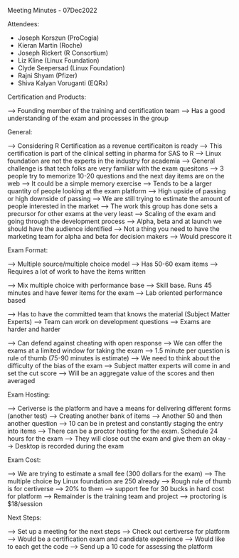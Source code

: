 Meeting Minutes - 07Dec2022


Attendees: 

- Joseph Korszun (ProCogia)
- Kieran Martin (Roche)
- Joseph Rickert (R Consortium)
- Liz Kline (Linux Foundation)
- Clyde Seepersad (Linux Foundation)
- Rajni Shyam (Pfizer)
- Shiva Kalyan Voruganti (EQRx)


Certification and Products: 

--> Founding member of the training and certification team 
	--> Has a good understanding of the exam and processes in the group 



General: 

--> Considering R Certification as a revenue certificaiton is ready 
--> This certification is part of the clinical setting in pharma for SAS to R 
--> Linux foundation are not the experts in the industry for academia
--> General challenge is that tech folks are very familiar with the exam quesitons 
	--> 3 people try to memorize 10-20 questions and the next day items are on the web
	--> It could be a simple memory exercise 
	--> Tends to be a larger quantity of people looking at the exam platform 
		--> High upside of passing or high downside of passing 
--> We are still trying to estimate the  amount of people interested in the market
	--> The work this group has done sets a precursor for other exams at the very least
--> Scaling of the exam and going through the development process 
	--> Alpha, beta and at launch we should have the audience identified 
	--> Not a thing you need to have the marketing team for alpha and beta for decision makers 
		--> Would prescore it 


Exam Format: 

--> Multiple source/multiple choice model 
	--> Has 50-60 exam items 
		--> Requires a lot of work to have the items written

--> Mix multiple choice with performance base 
	--> Skill base. Runs 45 minutes and have fewer items for the exam 
		--> Lab oriented performance based 

--> Has to have the committed team that knows the material (Subject Matter Experts)
	--> Team can work on development questions 
	--> Exams are harder and harder 

--> Can defend against cheating with open response 
	--> We can offer the exams at a limited window for taking the exam
--> 1.5 minute per question is rule of thumb (75-90 minutes is estimate)
	--> We need to think about the difficulty of the bias of the exam
	--> Subject matter experts will come in and set the cut score 
		--> Will be an aggregate value of the scores and then averaged


	

Exam Hosting: 


--> Ceriverse is the platform and have a means for delivering different forms (another test)
	--> Creating another bank of items 
		--> Another 50 and then another question 
		--> 10 can be in pretest and constantly staging the entry into items
--> There can be a proctor hosting for the exam. Schedule 24 hours for the exam
	--> They will close out the exam and give them an okay
	--> Desktop is recorded during the exam



Exam Cost: 

--> We are trying to estimate a small fee (300 dollars for the exam)
--> The multiple choice by Linux foundation are 250 already
--> Rough rule of thumb is for certiverse 
	--> 20% to them
	--> support fee for 30 bucks in hard cost for platform 
		--> Remainder is the training team and project 
		--> proctoring is $18/session


Next Steps: 

--> Set up a meeting for the next steps 
--> Check out certiverse for platform
--> Would be a certification exam and candidate experience 
	--> Would like to each get the code
		--> Send up a 10 code for assessing the platform






